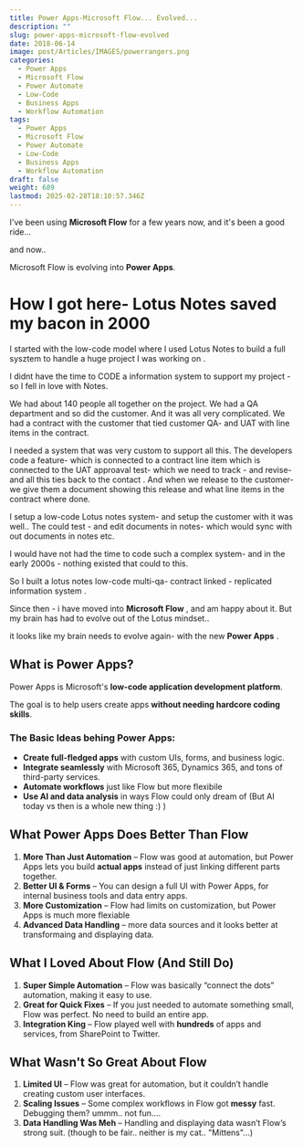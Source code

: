 ```yaml
---
title: Power Apps-Microsoft Flow... Evolved...
description: ""
slug: power-apps-microsoft-flow-evolved
date: 2018-06-14
image: post/Articles/IMAGES/powerrangers.png
categories:
  - Power Apps
  - Microsoft Flow
  - Power Automate
  - Low-Code
  - Business Apps
  - Workflow Automation
tags:
  - Power Apps
  - Microsoft Flow
  - Power Automate
  - Low-Code
  - Business Apps
  - Workflow Automation
draft: false
weight: 689
lastmod: 2025-02-28T18:10:57.346Z
---
```

I've been using **Microsoft Flow** for a few years now, and it's been a good ride...

and now..

Microsoft Flow is evolving into **Power Apps**.

# How I got here- Lotus Notes saved my bacon in 2000

I started with the low-code model where I used Lotus Notes to build a full sysztem to handle a huge project I was working on .

I didnt have the time to CODE a information system to support my project - so I fell in love with Notes.

We had about 140 people all together on the project. We had a QA department and so did the customer. And it was all very complicated. We had a contract with the customer that tied customer QA- and UAT with line items in the contract.

I needed a system that was very custom to support all this. The developers code a feature- which is connected to a contract line item which is connected to the UAT approaval test- which we need to track - and revise- and all this ties back to the contact . And when we release to the customer- we give them a document showing this release and what line items in the contract where done.

I setup a low-code Lotus notes system- and setup the customer with it was well.. The could test - and edit documents in notes- which would sync with out documents in notes etc.

I would have not had the time to code such a complex system- and in the early 2000s - nothing existed that could to this.

So I built a lotus notes low-code multi-qa- contract linked - replicated information system .

Since then - i have moved into **Microsoft Flow** , and am happy about it. But my brain has had to evolve out of the Lotus mindset..

it looks like my brain needs to evolve again- with the new **Power Apps** .

<!-- 
It took my automation addiction to new heights. From simple workflows to complex business process automation, Flow did it all—well, almost.
-->

<!-- , the next evolution in Microsoft's low-code revolution. It promises to take everything Flow did well and **crank it up to 11**. So, naturally, I'm **super excited** to dig in. -->

## What is Power Apps?

Power Apps is Microsoft's **low-code application development platform**.

The goal is to help users create apps **without needing hardcore coding skills**.

### The Basic Ideas behing Power Apps:

* **Create full-fledged apps** with custom UIs, forms, and business logic.
* **Integrate seamlessly** with Microsoft 365, Dynamics 365, and tons of third-party services.
* **Automate workflows** just like Flow but more flexibile
* **Use AI and data analysis** in ways Flow could only dream of (But AI today vs then is a whole new thing :) )

## What Power Apps Does Better Than Flow

1. **More Than Just Automation** – Flow was good at automation, but Power Apps lets you build **actual apps** instead of just linking different parts together.
2. **Better UI & Forms** – You can design a full UI with Power Apps, for internal business tools and data entry apps.
3. **More Customization** – Flow had limits on customization, but Power Apps is much more flexiable
4. **Advanced Data Handling** –  more data sources and it looks better at transformaing and displaying data.

## What I Loved About Flow (And Still Do)

1. **Super Simple Automation** – Flow was basically “connect the dots” automation, making it easy to use.
2. **Great for Quick Fixes** – If you just needed to automate something small, Flow was perfect. No need to build an entire app.
3. **Integration King** – Flow played well with **hundreds** of apps and services, from SharePoint to Twitter.

## What Wasn't So Great About Flow

1. **Limited UI** – Flow was great for automation, but it couldn’t handle creating custom user interfaces.
2. **Scaling Issues** – Some complex workflows in Flow got **messy** fast. Debugging them? ummm.. not fun....
3. **Data Handling Was Meh** – Handling and displaying data wasn’t Flow’s strong suit. (though to be fair.. neither is my cat.. "Mittens"...)

<!-- 
## Power Apps vs. Flow: The Good, The Bad, and The Ugly

| Feature        | Power Apps 🏆 | Flow (Power Automate) 🏗️ |
|---------------|--------------|----------------|
| **Automation** | ✅ Better workflows | ✅ Still solid |
| **UI Building** | ✅ Full UI support | ❌ Nope |
| **Custom Apps** | ✅ Yes | ❌ Not really |
| **Ease of Use** | ❌ More complex | ✅ Easier |
| **Scaling** | ✅ Better for big apps | ❌ Can get messy |
| **Integration** | ✅ Still great | ✅ Still great |

## Final Verdict

Power Apps is a **huge** upgrade over Flow if you need more than just automation. It **lets you build apps, customize workflows, and handle data better** than Flow ever could.

But if you just need simple automation, **Flow (now Power Automate) still has its place**. It’s easier, faster, and great for quick workflow solutions.

In short: **Flow was great, but Power Apps is the future.**

| Key Ideas               | Summary                        |
|-------------------------|--------------------------------|
| Evolution of Flow      | How Flow evolved into Power Apps |
| What Power Apps Adds  | The new capabilities beyond Flow |
| What I Loved About Flow | Strengths of Flow before Power Apps |
| Limitations of Flow    | What was missing in Flow |
| Power Apps vs Flow     | What’s better and what’s worse |

-->
